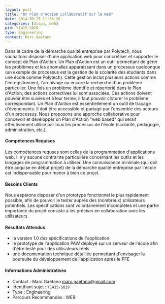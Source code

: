 ```yaml
---
layout: post
title: "Un Plan d'Action Collaboratif sur le Web"
date: 2014-09-15 11:38:28
categories: [dispo, web]
pid: Y1415-S029
type: Engineering
contact: Marc Gaetano
---
```

       
Dans le cadre de la démarche qualité entreprise par Polytech, nous souhaitons disposer d'une application web pour concrétiser et supporter le concept de Plan d'Action. Un Plan d'Action est un outil permettant de gérer les problèmes et les anomalies apparaissant dans un processus quelconque (un exemple de processus est la gestion de la scolarité des étudiants dans une école comme Polytech). Cette gestion inclut plusieurs actions comme l'enregistrement, l'archivage ou encore la recherche d'un problème particulier. Une fois un problème identifié et répertorié dans le Plan d'Action, des actions correctives lui sont associées. Ces actions doivent pouvoir être suivies et à leur terme, il faut pouvoir cloturer le problème correspondant. Un Plan d'Action est essentiellement un outil de traçage d'évènements. Il doit être accessible et partagé par l'ensemble des acteurs d'un processus. Nous proposons une approche collaborative pour concevoir et développer un Plan d'Action "web based" qui serait effectivement utilisé par tous les processus de l'école (scolarité, pédagogie, administration, etc.).

#### Compétences Requises
Les compétences requses sont celles de la programmation d'applications web. Il n'y aucune contrainte particulière concernant les outils et les langages de programmation à utiliser. Une connaissance minimale (qui doit être acquise en début projet) de la démarche qualité entreprise par l'école est indispensable pour mener à bien ce projet.


#### Besoins Clients
Nous espérons disposer d'un prototype fonctionnel le plus rapidement possible, afin de pouvoir le tester auprès des (nombreux) utilisateurs potentiels. Les spécifications sont volontairement incomplètes et une partie importante du projet consiste à les préciser en collaboration avec les utilisateurs.

#### Résultats Attendus

- la version 1.0 des spécifications de l'application
- le prototype de l'application PAW déployé sur un serveur de l'école afin d'être testé pour des utilisateurs réels
- une documentation technique détaillée permettant d'envisager la poursuite du développement de l'application après le PFE
     

#### Informations Administratives
  * Contact : Marc Gaetano <marc.gaetano@gmail.com>
  * Identifiant sujet : `Y1415-S029`
  * Type : Engineering
  * Parcours Recommandés : WEB
     